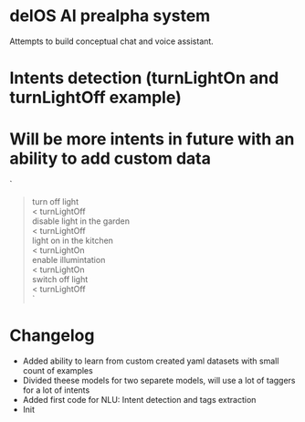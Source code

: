 # delOS AI prealpha system
Attempts to build conceptual chat and voice assistant.

# Intents detection (turnLightOn and turnLightOff example)
# Will be more intents in future with an ability to add custom data
`
> turn off light <br>
< turnLightOff <br>
> disable light in the garden <br>
< turnLightOff <br>
> light on in the kitchen <br>
< turnLightOn <br>
> enable illumintation <br>
< turnLightOn <br>
> switch off light <br>
< turnLightOff <br>
`

# Changelog
- Added ability to learn from custom created yaml datasets with small count of examples
- Divided theese models for two separete models, will use a lot of taggers for a lot of intents
- Added first code for NLU: Intent detection and tags extraction
- Init
